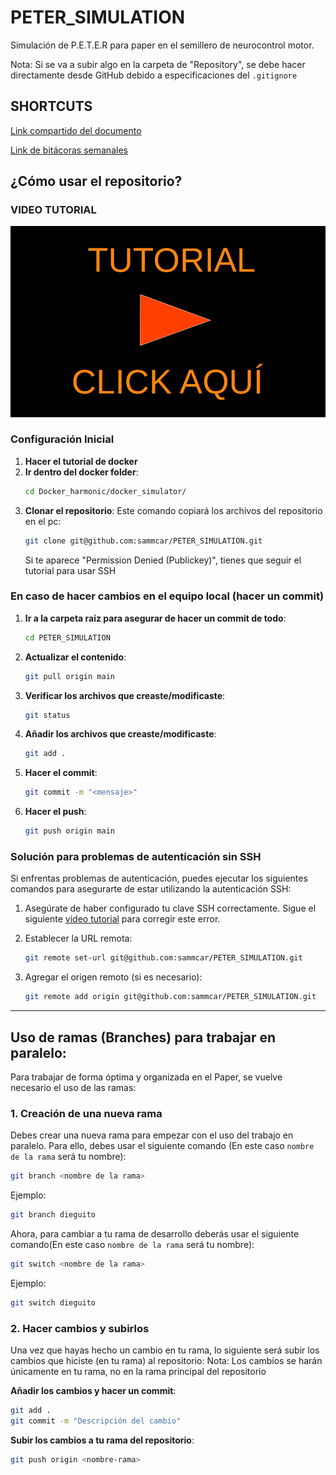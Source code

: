 # PETER_SIMULATION
Simulación de P.E.T.E.R para paper en el semillero de neurocontrol motor.

Nota: Si se va a subir algo en la carpeta de "Repository", se debe hacer directamente desde GitHub debido a especificaciones del `.gitignore`

## SHORTCUTS

[Link compartido del documento](https://uao-my.sharepoint.com/:f:/g/personal/samuel_carlos_uao_edu_co/EsC_FuYnnO5Jhq126P5lIN4BZYnXlXEZ-dV7QUh0XY8A0w?e=DaVQGd) 

[Link de bitácoras semanales](https://uao-my.sharepoint.com/:f:/g/personal/samuel_carlos_uao_edu_co/Erp2ENIspZxNgMopqcnKfAUBfoev0AsDrE33obHUKmgpDg?e=dBNilw) 

## ¿Cómo usar el repositorio?

### VIDEO TUTORIAL

 <a href="https://www.youtube.com/watch?v=xyDA1aFvYTs">
  <img src="Titulo.png" alt="Texto alternativo" width="700"/>
</a>


### Configuración Inicial
1. **Hacer el tutorial de docker**
2. **Ir dentro del docker folder**:
    ```bash
    cd Docker_harmonic/docker_simulator/
    ```
3. **Clonar el repositorio**: Este comando copiará los archivos del repositorio en el pc:
    ```bash
    git clone git@github.com:sammcar/PETER_SIMULATION.git
    ```
    Si te aparece "Permission Denied (Publickey)", tienes que seguir el tutorial para usar SSH 

### En caso de hacer cambios en el equipo local (hacer un commit)

1. **Ir a la carpeta raiz para asegurar de hacer un commit de todo**: 
    ```bash
    cd PETER_SIMULATION
    ```
    
2. **Actualizar el contenido**: 
    ```bash
    git pull origin main
    ```
    
3. **Verificar los archivos que creaste/modificaste**:
    ```bash
    git status
    ```
    
4. **Añadir los archivos que creaste/modificaste**:
    ```bash
    git add .
    ```
    
5. **Hacer el commit**:
    ```bash
    git commit -m "<mensaje>"
    ```
    
6. **Hacer el push**:
    ```bash
    git push origin main
    ```


### Solución para problemas de autenticación sin SSH

Si enfrentas problemas de autenticación, puedes ejecutar los siguientes comandos para asegurarte de estar utilizando la autenticación SSH:
1.  Asegúrate de haber configurado tu clave SSH correctamente. Sigue el siguiente [video tutorial](https://youtu.be/XvtizBx7AFA) para corregir este error. 

2. Establecer la URL remota:
   ```bash
   git remote set-url git@github.com:sammcar/PETER_SIMULATION.git
   ```

3. Agregar el origen remoto (si es necesario):
   ```bash
   git remote add origin git@github.com:sammcar/PETER_SIMULATION.git
   ```
---



## Uso de ramas (Branches) para trabajar en paralelo:

Para trabajar de forma óptima y organizada en el Paper, se vuelve necesario el uso de las ramas:

### 1. Creación de una nueva rama

Debes crear una nueva rama para empezar con el uso del trabajo en paralelo. Para ello, debes usar el siguiente comando (En este caso `nombre de la rama` será tu nombre):

```bash
git branch <nombre de la rama>
```

Ejemplo:

```bash
git branch dieguito
```

Ahora, para cambiar a tu rama de desarrollo deberás usar el siguiente comando(En este caso `nombre de la rama` será tu nombre):

```bash
git switch <nombre de la rama>
```

Ejemplo:

```bash
git switch dieguito
```

### 2. Hacer cambios y subirlos

Una vez que hayas hecho un cambio en tu rama, lo siguiente será subir los cambios que hiciste (en tu rama) al repositorio:
Nota: Los cambios se harán únicamente en tu rama, no en la rama principal del repositorio

**Añadir los cambios y hacer un commit**:
   ```bash
   git add .
   git commit -m "Descripción del cambio"
   ```
**Subir los cambios a tu rama del repositorio**:
   ```bash
   git push origin <nombre-rama>
   ```
